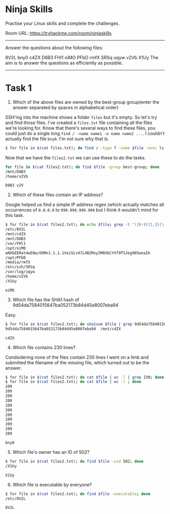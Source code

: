 # Ninja Skills

Practise your Linux skills and complete the challenges.

Room URL: https://tryhackme.com/room/ninjaskills

---

Answer the questions about the following files:

8V2L
bny0
c4ZX
D8B3
FHl1
oiMO
PFbD
rmfX
SRSq
uqyw
v2Vb
X1Uy
The aim is to answer the questions as efficiently as possible.

---

# Task 1

1. Which of the above files are owned by the best-group group(enter the answer separated by spaces in alphabetical order)

SSH'ing into the machine shows a folder `files` but it's empty. So let's try and
find those files. I've created a `files.txt` file containing all the files we're
looking for. Know that there's several ways to find these files, you could just
do a single long `find / -name name1 -o name name2 ...`. I couldn't actually
find the file `bny0`. I'm not sure why that is.

```bash
$ for file in $(cat files.txt); do find / -type f -name $file -exec ls {} >> files2.txt +; done
```

Now that we have the `files2.txt` we can use these to do the tasks.

```bash
for file in $(cat files2.txt); do find $file -group best-group; done
/mnt/D8B3
/home/v2Vb
```

```
D8B3 v2V
```

2. Which of these files contain an IP address?

Google helped us find a simple IP address regex (which actually matches all
occurrences of `0.0.0.0` to `999.999.999.999` but I think it wouldn't mind for
this task.

```bash
$ for file in $(cat files2.txt); do echo $file; grep -E "([0-9]{1,3}[\.]){3}[0-9]{1,3}" $file; done
/etc/8V2L
/mnt/c4ZX
/mnt/D8B3
/var/FHl1
/opt/oiMO
wNXbEERat4wE0w/O9Mn1.1.1.1VeiSLv47L4B2Mxy3M0XbCYVf9TSJeg905weaIk
/opt/PFbD
/media/rmfX
/etc/ssh/SRSq
/var/log/uqyw
/home/v2Vb
/X1Uy
```

```
oiMO
```

3. Which file has the SHA1 hash of 9d54da7584015647ba052173b84d45e8007eba94

Easy.

```bash
$ for file in $(cat files2.txt); do sha1sum $file | grep 9d54da7584015647ba052173b84d45e8007eba94; done
9d54da7584015647ba052173b84d45e8007eba94  /mnt/c4ZX
```

```
c4ZX
```

4. Which file contains 230 lines?

Condsidering none of the files contain 230 lines I went on a limb and submitted
the filename of the missing file, which turned out to be the answer.

```bash
$ for file in $(cat files2.txt); do cat $file | wc -l | grep 230; done
$ for file in $(cat files2.txt); do cat $file | wc -l ; done
209
209
209
209
209
209
209
209
209
209
209
```

```
bny0
```

5. Which file's owner has an ID of 502?

```bash
$ for file in $(cat files2.txt); do find $file -uid 502; done
/X1Uy
```

```
X1Uy
```

6. Which file is executable by everyone?

```bash
$ for file in $(cat files2.txt); do find $file -executable; done
/etc/8V2L
```

```
8V2L
```
